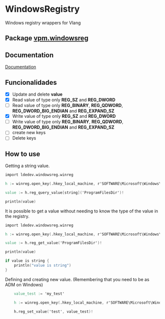 
# WindowsRegistry

Windows registry wrappers for Vlang


## Package [vpm.windowsreg](https://vpm.vlang.io/packages/ldedev.windowsreg)


## Documentation

[Documentation](https://ldedev.github.io/WindowsRegistry)


## Funcionalidades

- [X] Update and delete **value**
- [X] Read value of type only **REG_SZ** and **REG_DWORD**
- [ ] Read value of type only **REG_BINARY**, **REG_QDWORD**, **REG_DWORD_BIG_ENDIAN** and **REG_EXPAND_SZ** 
- [X] Write value of type only **REG_SZ** and **REG_DWORD**
- [ ] Write value of type only **REG_BINARY**, **REG_QDWORD**, **REG_DWORD_BIG_ENDIAN** and **REG_EXPAND_SZ** 
- [ ] create new keys
- [ ] Delete keys

## How to use

Getting a string value.

```v
import ldedev.windowsreg.winreg

h := winreg.open_key(.hkey_local_machine, r'SOFTWARE\Microsoft\Windows\CurrentVersion', .key_read)!

value := h.reg_query_value[string]('ProgramFilesDir')!

println(value)
```

It is possible to get a value without needing to know the type of the value in the registry.

```v
import ldedev.windowsreg.winreg

h := winreg.open_key(.hkey_local_machine, r'SOFTWARE\Microsoft\Windows\CurrentVersion', .key_read)!

value := h.reg_get_value('ProgramFilesDir')!

println(value)

if value is string {
    println("value is string")
}
```


Defining and creating new value. (Remembering that you need to be as ADM on Windows)

```v
	value_test := 'my_test'

	h := winreg.open_key(.hkey_local_machine, r'SOFTWARE\Microsoft\Windows\CurrentVersion', .key_write)!

	h.reg_set_value('test', value_test)!
```
